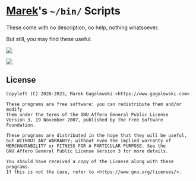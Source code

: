 # [Marek](https://www.gagolewski.com)'s `~/bin/` Scripts

These come with no description, no help, nothing whatsoever.

But still, you may find these useful.




![](https://imgs.xkcd.com/comics/automation.png)

![](https://imgs.xkcd.com/comics/is_it_worth_the_time.png)






License
-------

```
Copyleft (C) 2020-2023, Marek Gagolewski <https://www.gagolewski.com>

These programs are free software: you can redistribute them and/or modify
them under the terms of the GNU Affero General Public License
Version 3, 19 November 2007, published by the Free Software Foundation.

These programs are distributed in the hope that they will be useful,
but WITHOUT ANY WARRANTY; without even the implied warranty of
MERCHANTABILITY or FITNESS FOR A PARTICULAR PURPOSE. See the
GNU Affero General Public License Version 3 for more details.

You should have received a copy of the License along with these programs.
If this is not the case, refer to <https://www.gnu.org/licenses/>.
```

